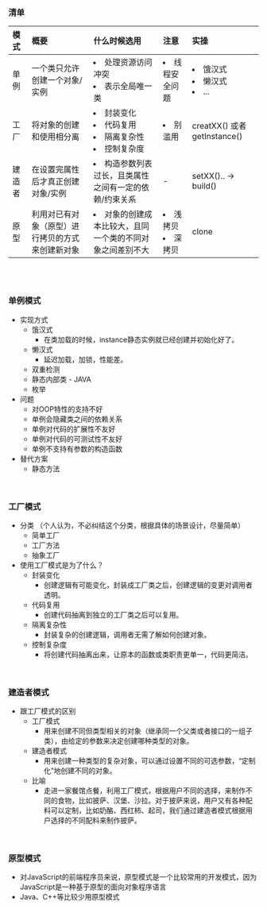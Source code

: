 ### 清单
|模式|概要|什么时候选用|注意|实操|
|:--|:--|:--|:--|:--|
|单例|一个类只允许创建一个对象/实例|<li>处理资源访问冲突</li><li>表示全局唯一类</li> |<li>线程安全问题</li>|<li>饿汉式</li><li>懒汉式</li><li>...</li>|
|工厂|将对象的创建和使用相分离|<li>封装变化</li><li>代码复用</li><li>隔离复杂性</li><li>控制复杂度</li>|<li>别滥用</li>|creatXX() 或者 getInstance()|
|建造者|在设置完属性后才真正创建对象/实例|<li>构造参数列表过长，且类属性之间有一定的依赖/约束关系</li>|- |setXX().. -> build()|
|原型|利用对已有对象（原型）进行拷贝的方式来创建新对象|<li>对象的创建成本比较大，且同一个类的不同对象之间差别不大</li>|<li>浅拷贝</li><li>深拷贝</li>|clone|

<br>
<br>

### 单例模式
- 实现方式
    - 饿汉式
        - 在类加载的时候，instance静态实例就已经创建并初始化好了。
    - 懒汉式
        - 延迟加载，加锁，性能差。
    - 双重检测
    - 静态内部类 - JAVA
    - 枚举
- 问题
    - 对OOP特性的支持不好
    - 单例会隐藏类之间的依赖关系
    - 单例对代码的扩展性不友好
    - 单例对代码的可测试性不友好
    - 单例不支持有参数的构造函数
- 替代方案
    - 静态方法

<br>

### 工厂模式
- 分类 （个人认为，不必纠结这个分类，根据具体的场景设计，尽量简单）
    - 简单工厂
    - 工厂方法
    - 抽象工厂
- 使用工厂模式是为了什么？
    - 封装变化
        - 创建逻辑有可能变化，封装成工厂类之后，创建逻辑的变更对调用者透明。
    - 代码复用
        - 创建代码抽离到独立的工厂类之后可以复用。
    - 隔离复杂性
        - 封装复杂的创建逻辑，调用者无需了解如何创建对象。
    - 控制复杂度
        - 将创建代码抽离出来，让原本的函数或类职责更单一，代码更简洁。

<br>

### 建造者模式
- 跟工厂模式的区别
    - 工厂模式
        - 用来创建不同但类型相关的对象（继承同一个父类或者接口的一组子类），由给定的参数来决定创建哪种类型的对象。
    - 建造者模式
        - 用来创建一种类型的复杂对象，可以通过设置不同的可选参数，“定制化”地创建不同的对象。
    - 比喻
        - 走进一家餐馆点餐，利用工厂模式，根据用户不同的选择，来制作不同的食物，比如披萨、汉堡、沙拉。对于披萨来说，用户又有各种配料可以定制，比如奶酪、西红柿、起司，我们通过建造者模式根据用户选择的不同配料来制作披萨。

<br>

### 原型模式
- 对JavaScript的前端程序员来说，原型模式是一个比较常用的开发模式，因为JavaScript是一种基于原型的面向对象程序语言
- Java、C++等比较少用原型模式